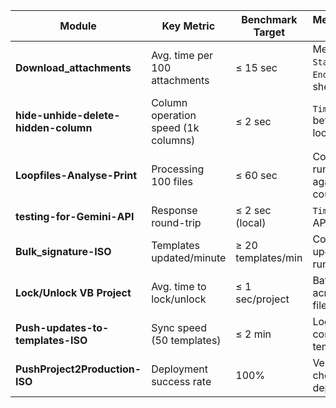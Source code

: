 | Module                               | Key Metric                          | Benchmark Target   | Measurement Method                             |
| ------------------------------------ | ----------------------------------- | ------------------ | ---------------------------------------------- |
| **Download\_attachments**            | Avg. time per 100 attachments       | ≤ 15 sec           | Measure `Start_Time` vs `End_Time` (log sheet) |
| **hide-unhide-delete-hidden-column** | Column operation speed (1k columns) | ≤ 2 sec            | `Timer` before/after loop                      |
| **Loopfiles-Analyse-Print**          | Processing 100 files                | ≤ 60 sec           | Compare total runtime against file count       |
| **testing-for-Gemini-API**           | Response round-trip                 | ≤ 2 sec (local)    | `Timer` around API call                        |
| **Bulk\_signature-ISO**              | Templates updated/minute            | ≥ 20 templates/min | Count updated vs runtime                       |
| **Lock/Unlock VB Project**           | Avg. time to lock/unlock            | ≤ 1 sec/project    | Batch lock across 10 files                     |
| **Push-updates-to-templates-ISO**    | Sync speed (50 templates)           | ≤ 2 min            | Log completed templates                        |
| **PushProject2Production-ISO**       | Deployment success rate             | 100%               | Verify checksum of deployed files              |
